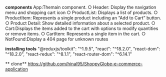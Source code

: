 **components**
 App:Themain component.
 ○ Header: Display the navigation menu and shopping cart icon
 ○ ProductList: Displays a list of products.
 ○ ProductItem: Represents a single product including an “Add to Cart” button.
 ○ Product Detail: Show detailed information about a selected product.
 ○ Cart:Displays the items added to the cart with options to modify quantities or
 remove items.
 ○ CartItem: Represents a single item in the cart.
 ○ NotFound:Display a 404 page for unknown routes

  **installing tools**
 "@reduxjs/toolkit": "^1.9.5",
  "react": "^18.2.0",
  "react-dom": "^18.2.0",
  "react-redux": "^8.1.1",
  "react-router-dom": "^6.14.1"

 ** clone**
 https://github.com/hinal95/ShoppyGlobe-e-commerce-application
